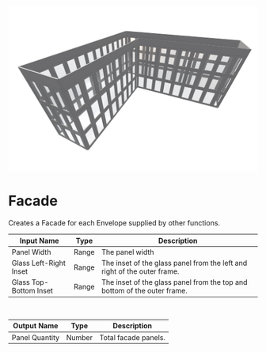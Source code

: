 <img src="preview.png" width="512">
            
# Facade

Creates a Facade for each Envelope supplied by other functions.

|Input Name|Type|Description|
|---|---|---|
|Panel Width|Range|The panel width|
|Glass Left-Right Inset|Range|The inset of the glass panel from the left and right of the outer frame.|
|Glass Top-Bottom Inset|Range|The inset of the glass panel from the top and bottom of the outer frame.|


<br>

|Output Name|Type|Description|
|---|---|---|
|Panel Quantity|Number|Total facade panels.|

